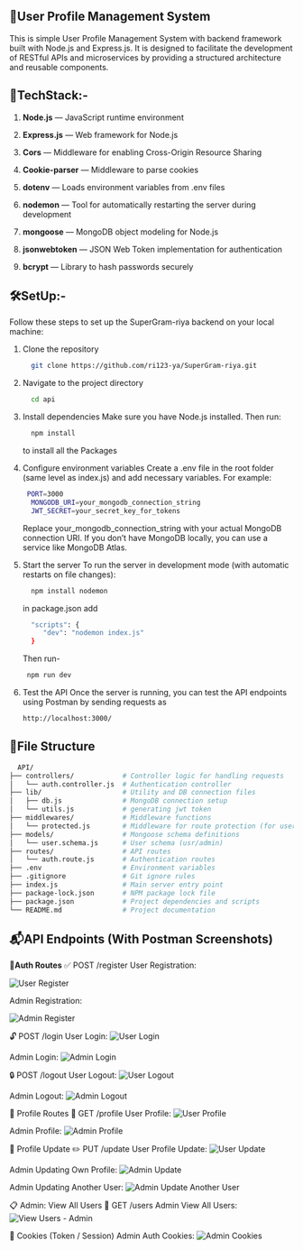 ## 🧾User Profile Management System
This is simple User Profile Management System with  backend framework built with Node.js and Express.js. It is designed to facilitate the development of RESTful APIs and microservices by providing a structured architecture and reusable components.

## 🚀TechStack:-

1. **Node.js** — JavaScript runtime environment

2. **Express.js** — Web framework for Node.js

3. **Cors** — Middleware for enabling Cross-Origin Resource Sharing

4. **Cookie-parser** — Middleware to parse cookies

5. **dotenv** — Loads environment variables from .env files

6. **nodemon** — Tool for automatically restarting the server during development

7. **mongoose** — MongoDB object modeling for Node.js

8. **jsonwebtoken** — JSON Web Token implementation for authentication

9. **bcrypt** — Library to hash passwords securely

## 🛠️SetUp:-

Follow these steps to set up the SuperGram-riya backend on your local machine:

1. Clone the repository
   ```bash
     git clone https://github.com/ri123-ya/SuperGram-riya.git
   ```
3. Navigate to the project directory
   ```bash
     cd api
   ```
5. Install dependencies
     Make sure you have Node.js installed. Then run:
   ```bash
     npm install
   ```
     to install all the Packages
     

7. Configure environment variables
     Create a .env file in the root folder (same level as index.js) and add necessary variables. For example:
    ```bash
     PORT=3000
      MONGODB_URI=your_mongodb_connection_string
      JWT_SECRET=your_secret_key_for_tokens
    ```
      Replace your_mongodb_connection_string with your actual MongoDB connection URI. If you don’t have MongoDB locally, you can use a service like MongoDB Atlas.

8. Start the server
    To run the server in development mode (with automatic restarts on file changes):
   ```bash
     npm install nodemon
   ```
     in package.json add
   ```bash
     "scripts": {
        "dev": "nodemon index.js"
     }
   ```
    Then run-
   ```bash
    npm run dev
   ```

9. Test the API
   Once the server is running, you can test the API endpoints  using Postman  by sending requests as
   ```bash
   http://localhost:3000/
   ```

## 📂File Structure
```bash
  API/
├── controllers/            # Controller logic for handling requests
│   └── auth.controller.js  # Authentication controller
├── lib/                    # Utility and DB connection files
│   ├── db.js               # MongoDB connection setup
│   └── utils.js            # generating jwt token
├── middlewares/            # Middleware functions
│   └── protected.js        # Middleware for route protection (for user and admin)
├── models/                 # Mongoose schema definitions
│   └── user.schema.js      # User schema (usr/admin)
├── routes/                 # API routes
│   └── auth.route.js       # Authentication routes
├── .env                    # Environment variables 
├── .gitignore              # Git ignore rules
├── index.js                # Main server entry point
├── package-lock.json       # NPM package lock file
├── package.json            # Project dependencies and scripts
└── README.md               # Project documentation
```

## 📬API Endpoints (With Postman Screenshots)

**🔐Auth Routes**
✅ POST /register
User Registration:

![User Register](./screenshots/register/user_register.png)

Admin Registration:

![Admin Register](./screenshots/register/admin_register.png)


🔓 POST /login
User Login:
![User Login](./screenshots/login/user_login.png)

Admin Login:
![Admin Login](./screenshots/login/admin_login.png)

🔒 POST /logout
User Logout:
![User Logout](./screenshots/logout/user_logout.png)

Admin Logout:
![Admin Logout](./screenshots/logout/admin_logout.png)

👤 Profile Routes
📄 GET /profile
User Profile:
![User Profile](./screenshots/profile/user_profile.png)

Admin Profile:
![Admin Profile](./screenshots/profile/admin_profile.png)

📝 Profile Update
✏️ PUT /update
User Profile Update:
![User Update](./screenshots/updateprofile/user_update.png)

Admin Updating Own Profile:
![Admin Update](./screenshots/updateprofile/admin_update.png)

Admin Updating Another User:
![Admin Update Another User](./screenshots/updateprofile/admin_update_user.png)

📋 Admin: View All Users
📑 GET /users
Admin View All Users:
![View Users - Admin](./screenshots/view_users-admin/users_admin.png)

🍪 Cookies (Token / Session)
Admin Auth Cookies:
![Admin Cookies](./screenshots/cookies/user_admin_cookies.png)
